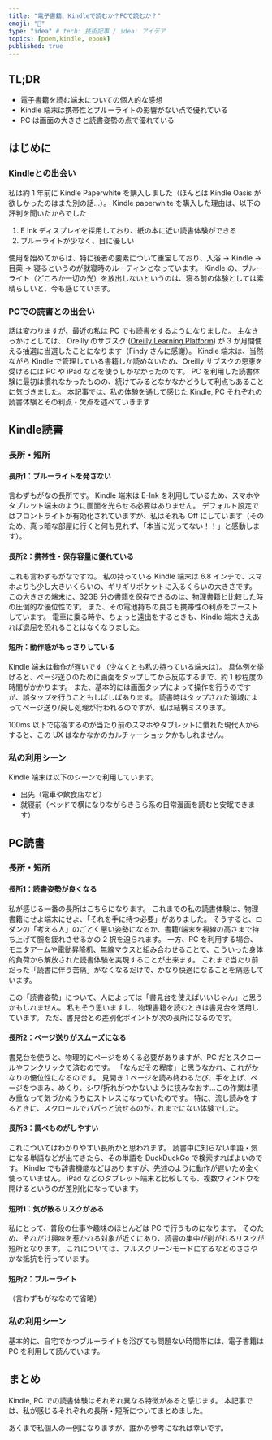 ```yaml
---
title: "電子書籍、Kindleで読むか？PCで読むか？"
emoji: "📖"
type: "idea" # tech: 技術記事 / idea: アイデア
topics: [poem,kindle, ebook]
published: true
---
```


## TL;DR

- 電子書籍を読む端末についての個人的な感想
- Kindle 端末は携帯性とブルーライトの影響がない点で優れている
- PC は画面の大きさと読書姿勢の点で優れている

## はじめに

### Kindleとの出会い

私は約 1 年前に Kindle Paperwhite を購入しました（ほんとは Kindle Oasis が欲しかったのはまた別の話...）。
Kindle paperwhite を購入した理由は、以下の評判を聞いたからでした

1. E Ink ディスプレイを採用しており、紙の本に近い読書体験ができる
2. ブルーライトが少なく、目に優しい

使用を始めてからは、特に後者の要素について重宝しており、入浴 → Kindle → 目薬 → 寝るというのが就寝時のルーティンとなっています。
Kindle の、ブルーライト（どころか一切の光）を放出しないというのは、寝る前の体験としては素晴らしいと、今も感じています。

### PCでの読書との出会い

話は変わりますが、最近の私は PC でも読書をするようになりました。
主なきっかけとしては、 Oreilly のサブスク ([Oreilly Learning Platform](https://www.oreilly.com/online-learning/)) が 3 か月間使える抽選に当選したことになります（Findy さんに感謝）。
Kindle 端末は、当然ながら Kindle で管理している書籍しか読めないため、Oreilly サブスクの恩恵を受けるには PC や iPad などを使うしかなかったのです。
PC を利用した読書体験に最初は慣れなかったものの、続けてみるとなかなかどうして利点もあることに気づきました。
本記事では、私の体験を通して感じた Kindle, PC それぞれの読書体験とその利点・欠点を述べていきます

## Kindle読書

### 長所・短所

#### 長所1：ブルーライトを発さない

言わずもがなの長所です。
Kindle 端末は E-Ink を利用しているため、スマホやタブレット端末のように画面を光らせる必要はありません。
デフォルト設定ではフロントライトが有効化されていますが、私はそれも Off にしています（そのため、真っ暗な部屋に行くと何も見れず、「本当に光ってない！！」と感動します）。

#### 長所2：携帯性・保存容量に優れている

これも言わずもがなですね。
私の持っている Kindle 端末は 6.8 インチで、スマホよりも少し大きいくらいの、ギリギリポケットに入るくらいの大きさです。
この大きさの端末に、32GB 分の書籍を保存できるのは、物理書籍と比較した時の圧倒的な優位性です。
また、その電池持ちの良さも携帯性の利点をブーストしています。
電車に乗る時や、ちょっと遠出をするときも、Kindle 端末さえあれば退屈を恐れることはなくなりました。

#### 短所：動作感がもっさりしている

Kindle 端末は動作が遅いです（少なくとも私の持っている端末は）。
具体例を挙げると、ページ送りのために画面をタップしてから反応するまで、約 1 秒程度の時間がかかります。
また、基本的には画面タップによって操作を行うのですが、誤タップを行うこともしばしばあります。
読書時はタップされた領域によってページ送り/戻し処理が行われるのですが、私は結構ミスります。

100ms 以下で応答するのが当たり前のスマホやタブレットに慣れた現代人からすると、この UX はなかなかのカルチャーショックかもしれません。

### 私の利用シーン

Kindle 端末は以下のシーンで利用しています。

- 出先（電車や飲食店など）
- 就寝前（ベッドで横になりながらきらら系の日常漫画を読むと安眠できます）

## PC読書

### 長所・短所

#### 長所1：読書姿勢が良くなる

私が感じる一番の長所はこちらになります。
これまでの私の読書体験は、物理書籍にせよ端末にせよ、「それを手に持つ必要」がありました。
そうすると、ロダンの「考える人」のごとく悪い姿勢になるか、書籍/端末を視線の高さまで持ち上げて腕を疲れさせるかの 2 択を迫られます。
一方、PC を利用する場合、モニタアームや電動昇降机、無線マウスと組み合わせることで、こういった身体的負荷から解放された読書体験を実現することが出来ます。
これまで当たり前だった「読書に伴う苦痛」がなくなるだけで、かなり快適になることを痛感しています。

この「読書姿勢」について、人によっては「書見台を使えばいいじゃん」と思うかもしれません。
私もそう思いますし、物理書籍を読むときは書見台を活用しています。
ただ、書見台との差別化ポイントが次の長所になるのです。

#### 長所2：ページ送りがスムーズになる

書見台を使うと、物理的にページをめくる必要がありますが、PC だとスクロールやワンクリックで済むのです。
「なんだその程度」と思うなかれ、これがかなりの優位性になるのです。
見開き 1 ページを読み終わるたび、手を上げ、ページをつまみ、めくり、シワ/折れがつかないように挟みなおす...この作業は積み重なって気づかぬうちにストレスになっていたのです。
特に、流し読みをするときに、スクロールでパパっと流せるのがこれまでにない体験でした。


#### 長所3：調べものがしやすい

これについてはわかりやすい長所かと思われます。
読書中に知らない単語・気になる単語などが出てきたら、その単語を DuckDuckGo で検索すればよいのです。
Kindle でも辞書機能などはありますが、先述のように動作が遅いため全く使っていません。
iPad などのタブレット端末と比較しても、複数ウィンドウを開けるというのが差別化になっています。

#### 短所1：気が散るリスクがある

私にとって、普段の仕事や趣味のほとんどは PC で行うものになります。
そのため、それだけ興味を惹かれる対象が近くにあり、読書の集中が削がれるリスクが短所となります。
これについては、フルスクリーンモードにするなどのささやかな抵抗を行っています。

#### 短所2：ブルーライト

（言わずもがななので省略）

### 私の利用シーン

基本的に、自宅でかつブルーライトを浴びても問題ない時間帯には、電子書籍は PC を利用して読んでいます。

## まとめ

Kindle, PC での読書体験はそれぞれ異なる特徴があると感じます。
本記事では、私が感じるそれぞれの長所・短所についてまとめました。

あくまで私個人の一例になりますが、誰かの参考になれば幸いです。
